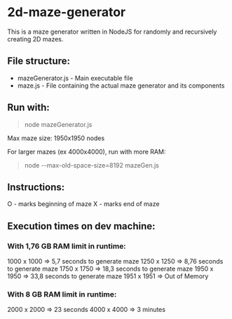 # 2d-maze-generator
This is a maze generator written in NodeJS for randomly and recursively creating 2D mazes.

## File structure:
- mazeGenerator.js - Main executable file 
- maze.js - File containing the actual maze generator and its components

## Run with:
> node mazeGenerator.js

Max maze size: 1950x1950 nodes

For larger mazes (ex 4000x4000), run with more RAM:
> node --max-old-space-size=8192 mazeGen.js

## Instructions:
O - marks beginning of maze
X - marks end of maze

## Execution times on dev machine:
### With 1,76 GB RAM limit in runtime:
1000 x 1000 => 5,7 seconds to generate maze
1250 x 1250 => 8,76 seconds to generate maze
1750 x 1750 => 18,3 seconds to generate maze
1950 x 1950 => 33,8 seconds to generate maze
1951 x 1951 => Out of Memory

### With 8 GB RAM limit in runtime:
2000 x 2000 => 23 seconds
4000 x 4000 => 3 minutes
